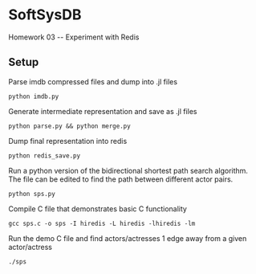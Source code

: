 SoftSysDB
=========

Homework 03 -- Experiment with Redis

Setup
-----

Parse imdb compressed files and dump into .jl files
```
python imdb.py
```

Generate intermediate representation and save as .jl files
```
python parse.py && python merge.py
```

Dump final representation into redis
```
python redis_save.py
```

Run a python version of the bidirectional shortest path search algorithm.
The file can be edited to find the path between different actor pairs.
```
python sps.py
```

Compile C file that demonstrates basic C functionality
```
gcc sps.c -o sps -I hiredis -L hiredis -lhiredis -lm
```

Run the demo C file and find actors/actresses 1 edge away from a given actor/actress
```
./sps
```




